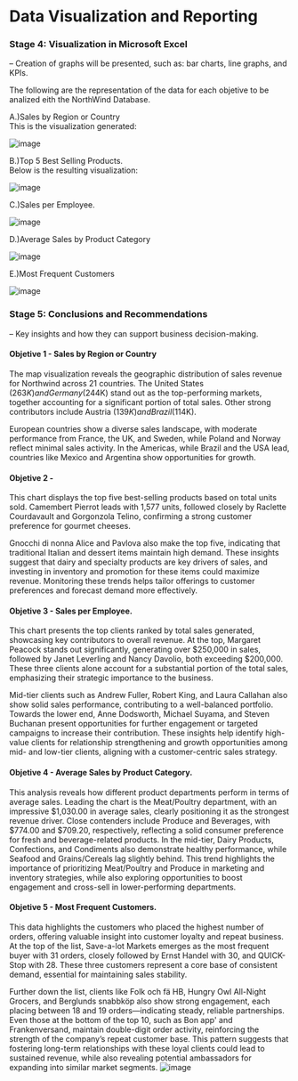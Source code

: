 # Data Visualization and Reporting<br>

### Stage 4: Visualization in Microsoft Excel <br>
– Creation of graphs will be presented,  such as: bar charts, line graphs, and KPIs.<br>

The following are the representation of the data for each objetive to be analized eith the NorthWind Database.<br> 

A.)Sales by Region or Country<br>
This is the visualization generated:<br>

![image](https://github.com/user-attachments/assets/5274a06f-063d-4b0b-916f-5dacd367b29a)



B.)Top 5 Best Selling Products.<br>
Below is the resulting visualization:<br>

![image](https://github.com/user-attachments/assets/4fccc5b5-a43b-40e8-8fbe-40ffb15b58fc)



C.)Sales per Employee.


![image](https://github.com/user-attachments/assets/dcd891fe-ab0d-4225-8b4c-c3dbca148f03)



D.)Average Sales by Product Category

![image](https://github.com/user-attachments/assets/89f6ce47-0972-4026-aec7-e5d78ded715c)



E.)Most Frequent Customers

![image](https://github.com/user-attachments/assets/667e7b15-2982-4547-a99f-c76153a667a1)


### Stage 5: Conclusions and Recommendations
– Key insights and how they can support business decision-making.

#### Objetive 1 - Sales by Region or Country
The map visualization reveals the geographic distribution of sales revenue for Northwind across 21 countries. The United States ($263K) and Germany ($244K) stand out as the top-performing markets, together accounting for a significant portion of total sales. Other strong contributors include Austria ($139K) and Brazil ($114K).

European countries show a diverse sales landscape, with moderate performance from France, the UK, and Sweden, while Poland and Norway reflect minimal sales activity. In the Americas, while Brazil and the USA lead, countries like Mexico and Argentina show opportunities for growth.



#### Objetive 2 - 
This chart displays the top five best-selling products based on total units sold. Camembert Pierrot leads with 1,577 units, followed closely by Raclette Courdavault and Gorgonzola Telino, confirming a strong customer preference for gourmet cheeses.

Gnocchi di nonna Alice and Pavlova also make the top five, indicating that traditional Italian and dessert items maintain high demand.
These insights suggest that dairy and specialty products are key drivers of sales, and investing in inventory and promotion for these items could maximize revenue. Monitoring these trends helps tailor offerings to customer preferences and forecast demand more effectively.




#### Objetive 3 - Sales per Employee.
This chart presents the top clients ranked by total sales generated, showcasing key contributors to overall revenue.
At the top, Margaret Peacock stands out significantly, generating over $250,000 in sales, followed by Janet Leverling and Nancy Davolio, both exceeding $200,000. These three clients alone account for a substantial portion of the total sales, emphasizing their strategic importance to the business.

Mid-tier clients such as Andrew Fuller, Robert King, and Laura Callahan also show solid sales performance, contributing to a well-balanced portfolio.
Towards the lower end, Anne Dodsworth, Michael Suyama, and Steven Buchanan present opportunities for further engagement or targeted campaigns to increase their contribution.
These insights help identify high-value clients for relationship strengthening and growth opportunities among mid- and low-tier clients, aligning with a customer-centric sales strategy.




#### Objetive 4 - Average Sales by Product Category.

This analysis reveals how different product departments perform in terms of average sales. Leading the chart is the Meat/Poultry department, with an impressive $1,030.00 in average sales, clearly positioning it as the strongest revenue driver.
Close contenders include Produce and Beverages, with $774.00 and $709.20, respectively, reflecting a solid consumer preference for fresh and beverage-related products.
In the mid-tier, Dairy Products, Confections, and Condiments also demonstrate healthy performance, while Seafood and Grains/Cereals lag slightly behind.
This trend highlights the importance of prioritizing Meat/Poultry and Produce in marketing and inventory strategies, while also exploring opportunities to boost engagement and cross-sell in lower-performing departments.





#### Objetive 5 -  Most Frequent Customers.

This data highlights the customers who placed the highest number of orders, offering valuable insight into customer loyalty and repeat business.
At the top of the list, Save-a-lot Markets emerges as the most frequent buyer with 31 orders, closely followed by Ernst Handel with 30, and QUICK-Stop with 28. These three customers represent a core base of consistent demand, essential for maintaining sales stability.

Further down the list, clients like Folk och fä HB, Hungry Owl All-Night Grocers, and Berglunds snabbköp also show strong engagement, each placing between 18 and 19 orders—indicating steady, reliable partnerships.
Even those at the bottom of the top 10, such as Bon app' and Frankenversand, maintain double-digit order activity, reinforcing the strength of the company’s repeat customer base.
This pattern suggests that fostering long-term relationships with these loyal clients could lead to sustained revenue, while also revealing potential ambassadors for expanding into similar market segments.
![image](https://github.com/user-attachments/assets/cdb7c666-777a-45ed-8bfb-67204144ecc8)

